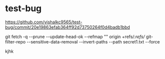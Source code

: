 # test-bug


https://github.com/vishalkc9565/test-bug/commit/20e19863efab364ff92d73750264f0d4badb1bbd


 git fetch -q --prune --update-head-ok --refmap "" origin +refs/*:refs/*
git-filter-repo --sensitive-data-removal --invert-paths --path secret1.txt --force


kjhk






